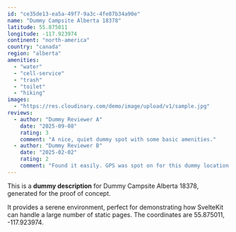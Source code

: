 ```yaml
---
id: "ce35de13-ea5a-49f7-9a3c-4fe87b34a90e"
name: "Dummy Campsite Alberta 18378"
latitude: 55.875011
longitude: -117.923974
continent: "north-america"
country: "canada"
region: "alberta"
amenities:
  - "water"
  - "cell-service"
  - "trash"
  - "toilet"
  - "hiking"
images:
  - "https://res.cloudinary.com/demo/image/upload/v1/sample.jpg"
reviews:
  - author: "Dummy Reviewer A"
    date: "2025-09-08"
    rating: 3
    comment: "A nice, quiet dummy spot with some basic amenities."
  - author: "Dummy Reviewer B"
    date: "2025-02-02"
    rating: 2
    comment: "Found it easily. GPS was spot on for this dummy location."
---
```


This is a **dummy description** for Dummy Campsite Alberta 18378, generated for the proof of concept.

It provides a serene environment, perfect for demonstrating how SvelteKit can handle a large number of static pages. The coordinates are 55.875011, -117.923974.
